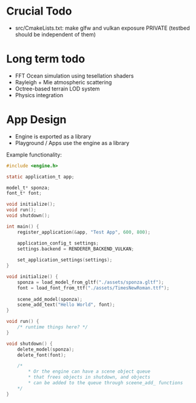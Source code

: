 # Crucial Todo
- src/CmakeLists.txt: make glfw and vulkan exposure PRIVATE (testbed should be independent of them)

# Long term todo
- FFT Ocean simulation using tesellation shaders
- Rayleigh + Mie atmospheric scattering
- Octree-based terrain LOD system
- Physics integration


# App Design
- Engine is exported as a library
- Playground / Apps use the engine as a library

Example functionality:
```c
#include <engine.h>

static application_t app;

model_t* sponza;
font_t* font;

void initialize();
void run();
void shutdown();

int main() {
    register_application(&app, "Test App", 600, 800);

    application_config_t settings;
    settings.backend = RENDERER_BACKEND_VULKAN;
    
    set_application_settings(settings);
}

void initialize() {
    sponza = load_model_from_gltf("./assets/sponza.gltf");   
    font = load_font_from_ttf("./assets/TimesNewRoman.ttf");
    
    scene_add_model(sponza);
    scene_add_text("Hello World", font);
}

void run() {
    /* runtime things here? */
}

void shutdown() {
    delete_model(sponza);
    delete_font(font);

    /* 
        * Or the engine can have a scene object queue
        * that frees objects in shutdown, and objects 
        * can be added to the queue through sceene_add_ functions
    */
}


```